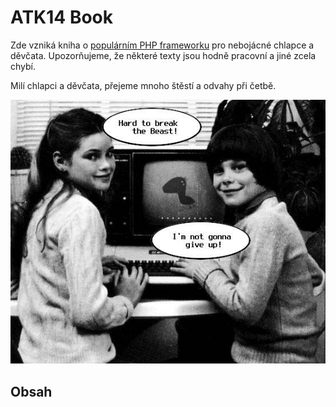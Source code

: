 ATK14 Book
==========

Zde vzniká kniha o [populárním PHP frameworku](http://www.atk14.net/) pro nebojácné chlapce a děvčata. Upozorňujeme, že některé texty jsou hodně pracovní a jiné zcela chybí.

Milí chlapci a děvčata, přejeme mnoho štěstí a odvahy při četbě.

![mladí ATK14 programátoři](/public/images/children.jpg)

Obsah
-----
